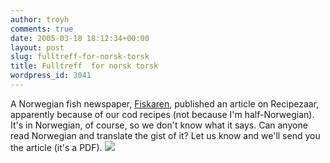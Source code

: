 ```yaml
---
author: troyh
comments: true
date: 2005-03-18 18:12:34+00:00
layout: post
slug: fulltreff-for-norsk-torsk
title: Fulltreff  for norsk torsk
wordpress_id: 3041
---
```


A Norwegian fish newspaper, [Fiskaren](http://fiskaren.intrafish.no/), published an article on Recipezaar, apparently because of our cod recipes (not because I'm half-Norwegian). It's in Norwegian, of course, so we don't know what it says. Can anyone read Norwegian and translate the gist of it? Let us know and we'll send you the article (it's a PDF).
![](http://troyandgay.com/pix/fiskaren.gif)
